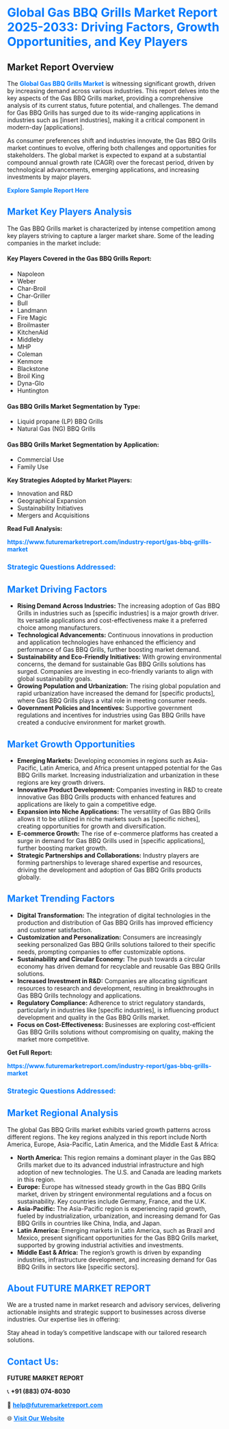 <h1 style="color: #007BFF;">Global Gas BBQ Grills Market Report 2025-2033: Driving Factors, Growth Opportunities, and Key Players</h1>

<section id="overview">
<h2>Market Report Overview</h2>
<p>The <a href="https://www.futuremarketreport.com/industry-report/gas-bbq-grills-market" style="color: #007BFF; text-decoration: none;"><strong>Global Gas BBQ Grills Market</strong></a> is witnessing significant growth, driven by increasing demand across various industries. This report delves into the key aspects of the Gas BBQ Grills market, providing a comprehensive analysis of its current status, future potential, and challenges. The demand for Gas BBQ Grills has surged due to its wide-ranging applications in industries such as [insert industries], making it a critical component in modern-day [applications].</p>
<p>As consumer preferences shift and industries innovate, the Gas BBQ Grills market continues to evolve, offering both challenges and opportunities for stakeholders. The global market is expected to expand at a substantial compound annual growth rate (CAGR) over the forecast period, driven by technological advancements, emerging applications, and increasing investments by major players.</p>
</section>

<section id="overview">
<p><a href="https://www.futuremarketreport.com/request-sample/reportId=88440" style="color: #007BFF; text-decoration: none;"><strong>Explore Sample Report Here</strong></a></p>
</section>

<section id="key-players">
<h2 style="color: #007BFF;">Market Key Players Analysis</h2>
<p>The Gas BBQ Grills market is characterized by intense competition among key players striving to capture a larger market share. Some of the leading companies in the market include:</p>
<h4>Key Players Covered in the Gas BBQ Grills Report:</h4>
<ul><li>Napoleon</li><li>Weber</li><li>Char-Broil</li><li>Char-Griller</li><li>Bull</li><li>Landmann</li><li>Fire Magic</li><li>Broilmaster</li><li>KitchenAid</li><li>Middleby</li><li>MHP</li><li>Coleman</li><li>Kenmore</li><li>Blackstone</li><li>Broil King</li><li>Dyna-Glo</li><li>Huntington</li></ul>
<h4>Gas BBQ Grills Market Segmentation by Type:</h4>
<ul><li>Liquid propane (LP) BBQ Grills</li><li>Natural Gas (NG) BBQ Grills</li></ul>

<h4>Gas BBQ Grills Market Segmentation by Application:</h4>
<ul><li>Commercial Use</li><li>Family Use</li></ul>
<p><strong>Key Strategies Adopted by Market Players:</strong></p>
<ul>
<li>Innovation and R&D</li>
<li>Geographical Expansion</li>
<li>Sustainability Initiatives</li>
<li>Mergers and Acquisitions</li>
</ul>
</section>

<section>
<p><strong>Read Full Analysis: </strong></p><a href="https://www.futuremarketreport.com/industry-report/gas-bbq-grills-market" style="color: #007BFF; text-decoration: none;"><strong>https://www.futuremarketreport.com/industry-report/gas-bbq-grills-market</strong></a>
<h3 style="color: #007BFF;">Strategic Questions Addressed:</h3>
</section>

<section id="driving-factors">
<h2 style="color: #007BFF;">Market Driving Factors</h2>
<ul>
<li><strong>Rising Demand Across Industries:</strong> The increasing adoption of Gas BBQ Grills in industries such as [specific industries] is a major growth driver. Its versatile applications and cost-effectiveness make it a preferred choice among manufacturers.</li>
<li><strong>Technological Advancements:</strong> Continuous innovations in production and application technologies have enhanced the efficiency and performance of Gas BBQ Grills, further boosting market demand.</li>
<li><strong>Sustainability and Eco-Friendly Initiatives:</strong> With growing environmental concerns, the demand for sustainable Gas BBQ Grills solutions has surged. Companies are investing in eco-friendly variants to align with global sustainability goals.</li>
<li><strong>Growing Population and Urbanization:</strong> The rising global population and rapid urbanization have increased the demand for [specific products], where Gas BBQ Grills plays a vital role in meeting consumer needs.</li>
<li><strong>Government Policies and Incentives:</strong> Supportive government regulations and incentives for industries using Gas BBQ Grills have created a conducive environment for market growth.</li>
</ul>
</section>

<section id="growth-opportunities">
<h2 style="color: #007BFF;">Market Growth Opportunities</h2>
<ul>
<li><strong>Emerging Markets:</strong> Developing economies in regions such as Asia-Pacific, Latin America, and Africa present untapped potential for the Gas BBQ Grills market. Increasing industrialization and urbanization in these regions are key growth drivers.</li>
<li><strong>Innovative Product Development:</strong> Companies investing in R&D to create innovative Gas BBQ Grills products with enhanced features and applications are likely to gain a competitive edge.</li>
<li><strong>Expansion into Niche Applications:</strong> The versatility of Gas BBQ Grills allows it to be utilized in niche markets such as [specific niches], creating opportunities for growth and diversification.</li>
<li><strong>E-commerce Growth:</strong> The rise of e-commerce platforms has created a surge in demand for Gas BBQ Grills used in [specific applications], further boosting market growth.</li>
<li><strong>Strategic Partnerships and Collaborations:</strong> Industry players are forming partnerships to leverage shared expertise and resources, driving the development and adoption of Gas BBQ Grills products globally.</li>
</ul>
</section>

<section id="trending-factors">
<h2 style="color: #007BFF;">Market Trending Factors</h2>
<ul>
<li><strong>Digital Transformation:</strong> The integration of digital technologies in the production and distribution of Gas BBQ Grills has improved efficiency and customer satisfaction.</li>
<li><strong>Customization and Personalization:</strong> Consumers are increasingly seeking personalized Gas BBQ Grills solutions tailored to their specific needs, prompting companies to offer customizable options.</li>
<li><strong>Sustainability and Circular Economy:</strong> The push towards a circular economy has driven demand for recyclable and reusable Gas BBQ Grills solutions.</li>
<li><strong>Increased Investment in R&D:</strong> Companies are allocating significant resources to research and development, resulting in breakthroughs in Gas BBQ Grills technology and applications.</li>
<li><strong>Regulatory Compliance:</strong> Adherence to strict regulatory standards, particularly in industries like [specific industries], is influencing product development and quality in the Gas BBQ Grills market.</li>
<li><strong>Focus on Cost-Effectiveness:</strong> Businesses are exploring cost-efficient Gas BBQ Grills solutions without compromising on quality, making the market more competitive.</li>
</ul>
</section>

<section>
<p><strong>Get Full Report: </strong></p><a href="https://www.futuremarketreport.com/industry-report/gas-bbq-grills-market" style="color: #007BFF; text-decoration: none;"><strong>https://www.futuremarketreport.com/industry-report/gas-bbq-grills-market</strong></a>
<h3 style="color: #007BFF;">Strategic Questions Addressed:</h3>
</section>


<section id="regional-analysis">
<h2 style="color: #007BFF;">Market Regional Analysis</h2>
<p>The global Gas BBQ Grills market exhibits varied growth patterns across different regions. The key regions analyzed in this report include North America, Europe, Asia-Pacific, Latin America, and the Middle East & Africa:</p>
<ul>
<li><strong>North America:</strong> This region remains a dominant player in the Gas BBQ Grills market due to its advanced industrial infrastructure and high adoption of new technologies. The U.S. and Canada are leading markets in this region.</li>
<li><strong>Europe:</strong> Europe has witnessed steady growth in the Gas BBQ Grills market, driven by stringent environmental regulations and a focus on sustainability. Key countries include Germany, France, and the U.K.</li>
<li><strong>Asia-Pacific:</strong> The Asia-Pacific region is experiencing rapid growth, fueled by industrialization, urbanization, and increasing demand for Gas BBQ Grills in countries like China, India, and Japan.</li>
<li><strong>Latin America:</strong> Emerging markets in Latin America, such as Brazil and Mexico, present significant opportunities for the Gas BBQ Grills market, supported by growing industrial activities and investments.</li>
<li><strong>Middle East & Africa:</strong> The region’s growth is driven by expanding industries, infrastructure development, and increasing demand for Gas BBQ Grills in sectors like [specific sectors].</li>
</ul>
</section>

<footer>
<h2 style="color: #007BFF;">About FUTURE MARKET REPORT</h2>
<p>We are a trusted name in market research and advisory services, delivering actionable insights and strategic support to businesses across diverse industries. Our expertise lies in offering:</p>

<p>Stay ahead in today’s competitive landscape with our tailored research solutions.</p>

<h2 style="color: #007BFF;">Contact Us:</h2>
<p><strong>FUTURE MARKET REPORT</strong></p>
<p>📞 <strong>+91 (883) 074-8030</strong></p>
<p>📧 <strong><a href="mailto:help@futuremarketreport.com" style="color: #007BFF;">help@futuremarketreport.com</a></strong></p>
<p>🌐 <strong><a href="https://www.futuremarketreport.com/" style="color: #007BFF;">Visit Our Website</a></strong></p>
</footer>